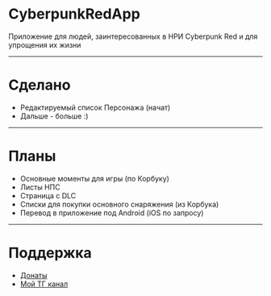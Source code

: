 # CyberpunkRedApp
Приложение для людей, заинтересованных в НРИ Cyberpunk Red и для упрощения их жизни
____
# Сделано
* Редактируемый список Персонажа (начат)
* Дальше - больше :)
____
# Планы
* Основные моменты для игры (по Корбуку)
* Листы НПС
* Страница с DLC
* Списки для покупки основного снаряжения (из Корбука)
* Перевод в приложение под Android (iOS по запросу) 
____
# Поддержка
- [Донаты](https://www.donationalerts.com/r/ine1t)
- [Мой ТГ канал](https://t.me/justne1tral)
